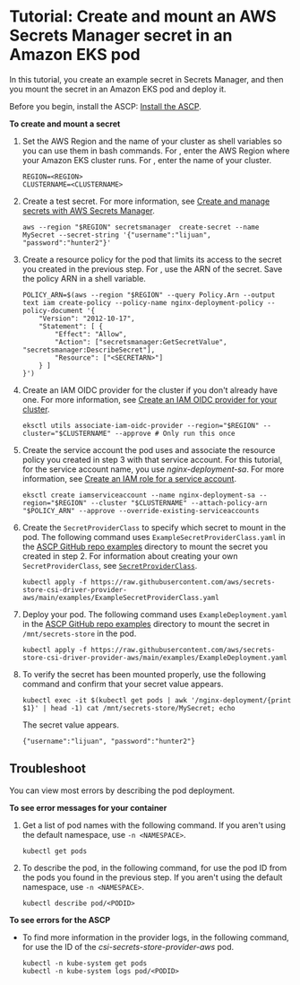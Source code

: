 # Tutorial: Create and mount an AWS Secrets Manager secret in an Amazon EKS pod<a name="integrating_csi_driver_tutorial"></a>

In this tutorial, you create an example secret in Secrets Manager, and then you mount the secret in an Amazon EKS pod and deploy it\. 

Before you begin, install the ASCP: [Install the ASCP](integrating_csi_driver.md#integrating_csi_driver_install)\.

**To create and mount a secret**

1. Set the AWS Region and the name of your cluster as shell variables so you can use them in bash commands\. For *<REGION>*, enter the AWS Region where your Amazon EKS cluster runs\. For *<CLUSTERNAME>*, enter the name of your cluster\.

   ```
   REGION=<REGION>
   CLUSTERNAME=<CLUSTERNAME>
   ```

1. Create a test secret\. For more information, see [Create and manage secrets with AWS Secrets Manager](managing-secrets.md)\.

   ```
   aws --region "$REGION" secretsmanager  create-secret --name MySecret --secret-string '{"username":"lijuan", "password":"hunter2"}'
   ```

1. Create a resource policy for the pod that limits its access to the secret you created in the previous step\. For *<SECRETARN>*, use the ARN of the secret\. Save the policy ARN in a shell variable\. 

   ```
   POLICY_ARN=$(aws --region "$REGION" --query Policy.Arn --output text iam create-policy --policy-name nginx-deployment-policy --policy-document '{
       "Version": "2012-10-17",
       "Statement": [ {
           "Effect": "Allow",
           "Action": ["secretsmanager:GetSecretValue", "secretsmanager:DescribeSecret"],
           "Resource": ["<SECRETARN>"]
       } ]
   }')
   ```

1. Create an IAM OIDC provider for the cluster if you don't already have one\. For more information, see [Create an IAM OIDC provider for your cluster](https://docs.aws.amazon.com/eks/latest/userguide/enable-iam-roles-for-service-accounts.html)\.

   ```
   eksctl utils associate-iam-oidc-provider --region="$REGION" --cluster="$CLUSTERNAME" --approve # Only run this once
   ```

1. Create the service account the pod uses and associate the resource policy you created in step 3 with that service account\. For this tutorial, for the service account name, you use *nginx\-deployment\-sa*\. For more information, see [Create an IAM role for a service account](https://docs.aws.amazon.com/eks/latest/userguide/create-service-account-iam-policy-and-role.html#create-service-account-iam-role)\.

   ```
   eksctl create iamserviceaccount --name nginx-deployment-sa --region="$REGION" --cluster "$CLUSTERNAME" --attach-policy-arn "$POLICY_ARN" --approve --override-existing-serviceaccounts
   ```

1. Create the `SecretProviderClass` to specify which secret to mount in the pod\. The following command uses `ExampleSecretProviderClass.yaml` in the [ASCP GitHub repo examples](https://github.com/aws/secrets-store-csi-driver-provider-aws/blob/main/examples) directory to mount the secret you created in step 2\. For information about creating your own `SecretProviderClass`, see [`SecretProviderClass`](integrating_csi_driver.md#integrating_csi_driver_SecretProviderClass)\.

   ```
   kubectl apply -f https://raw.githubusercontent.com/aws/secrets-store-csi-driver-provider-aws/main/examples/ExampleSecretProviderClass.yaml
   ```

1. Deploy your pod\. The following command uses `ExampleDeployment.yaml` in the [ASCP GitHub repo examples](https://github.com/aws/secrets-store-csi-driver-provider-aws/blob/main/examples) directory to mount the secret in `/mnt/secrets-store` in the pod\.

   ```
   kubectl apply -f https://raw.githubusercontent.com/aws/secrets-store-csi-driver-provider-aws/main/examples/ExampleDeployment.yaml
   ```

1. To verify the secret has been mounted properly, use the following command and confirm that your secret value appears\.

   ```
   kubectl exec -it $(kubectl get pods | awk '/nginx-deployment/{print $1}' | head -1) cat /mnt/secrets-store/MySecret; echo
   ```

   The secret value appears\. 

   ```
   {"username":"lijuan", "password":"hunter2"}
   ```

## Troubleshoot<a name="integrating_csi_driver_trouble"></a>

You can view most errors by describing the pod deployment\. 

**To see error messages for your container**

1. Get a list of pod names with the following command\. If you aren't using the default namespace, use `-n <NAMESPACE>`\.

   ```
   kubectl get pods
   ```

1. To describe the pod, in the following command, for *<PODID>* use the pod ID from the pods you found in the previous step\. If you aren't using the default namespace, use `-n <NAMESPACE>`\.

   ```
   kubectl describe pod/<PODID>
   ```

**To see errors for the ASCP**
+ To find more information in the provider logs, in the following command, for *<PODID>* use the ID of the *csi\-secrets\-store\-provider\-aws* pod\.

  ```
  kubectl -n kube-system get pods
  kubectl -n kube-system logs pod/<PODID>
  ```